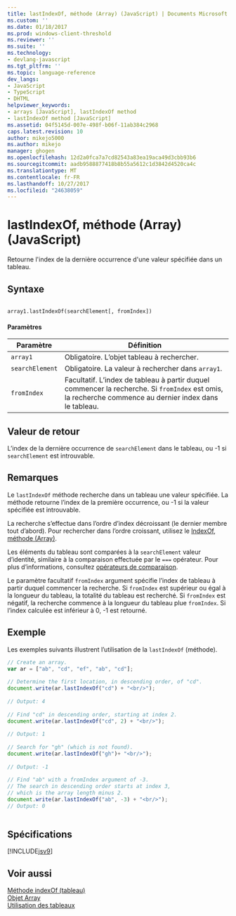 ```yaml
---
title: lastIndexOf, méthode (Array) (JavaScript) | Documents Microsoft
ms.custom: ''
ms.date: 01/18/2017
ms.prod: windows-client-threshold
ms.reviewer: ''
ms.suite: ''
ms.technology:
- devlang-javascript
ms.tgt_pltfrm: ''
ms.topic: language-reference
dev_langs:
- JavaScript
- TypeScript
- DHTML
helpviewer_keywords:
- arrays [JavaScript], lastIndexOf method
- lastIndexOf method [JavaScript]
ms.assetid: 04f5145d-007e-498f-b06f-11ab384c2968
caps.latest.revision: 10
author: mikejo5000
ms.author: mikejo
manager: ghogen
ms.openlocfilehash: 12d2a0fca7a7cd82543a83ea19aca49d3cbb93b6
ms.sourcegitcommit: aadb9588877418b8b55a5612c1d3842d4520ca4c
ms.translationtype: MT
ms.contentlocale: fr-FR
ms.lasthandoff: 10/27/2017
ms.locfileid: "24638059"
---
```

# <a name="lastindexof-method-array-javascript"></a>lastIndexOf, méthode (Array) (JavaScript)
Retourne l'index de la dernière occurrence d'une valeur spécifiée dans un tableau.  
  
## <a name="syntax"></a>Syntaxe  
  
```  
  
array1.lastIndexOf(searchElement[, fromIndex])  
```  
  
#### <a name="parameters"></a>Paramètres  
  
|Paramètre|Définition|  
|---------------|----------------|  
|`array1`|Obligatoire. L’objet tableau à rechercher.|  
|`searchElement`|Obligatoire. La valeur à rechercher dans `array1`.|  
|`fromIndex`|Facultatif. L’index de tableau à partir duquel commencer la recherche. Si `fromIndex` est omis, la recherche commence au dernier index dans le tableau.|  
  
## <a name="return-value"></a>Valeur de retour  
 L’index de la dernière occurrence de `searchElement` dans le tableau, ou -1 si `searchElement` est introuvable.  
  
## <a name="remarks"></a>Remarques  
 Le `lastIndexOf` méthode recherche dans un tableau une valeur spécifiée. La méthode retourne l’index de la première occurrence, ou -1 si la valeur spécifiée est introuvable.  
  
 La recherche s’effectue dans l’ordre d’index décroissant (le dernier membre tout d’abord). Pour rechercher dans l’ordre croissant, utilisez le [IndexOf, méthode (Array)](../../javascript/reference/indexof-method-array-javascript.md).  
  
 Les éléments du tableau sont comparées à la `searchElement` valeur d’identité, similaire à la comparaison effectuée par le `===` opérateur. Pour plus d’informations, consultez [opérateurs de comparaison](../../javascript/reference/comparison-operators-javascript.md).  
  
 Le paramètre facultatif `fromIndex` argument spécifie l’index de tableau à partir duquel commencer la recherche. Si `fromIndex` est supérieur ou égal à la longueur du tableau, la totalité du tableau est recherché. Si `fromIndex` est négatif, la recherche commence à la longueur du tableau plue `fromIndex`. Si l’index calculée est inférieur à 0, -1 est retourné.  
  
## <a name="example"></a>Exemple  
 Les exemples suivants illustrent l’utilisation de la `lastIndexOf` (méthode).  
  
```JavaScript  
// Create an array.  
var ar = ["ab", "cd", "ef", "ab", "cd"];  
  
// Determine the first location, in descending order, of "cd".  
document.write(ar.lastIndexOf("cd") + "<br/>");  
  
// Output: 4  
  
// Find "cd" in descending order, starting at index 2.  
document.write(ar.lastIndexOf("cd", 2) + "<br/>");  
  
// Output: 1  
  
// Search for "gh" (which is not found).  
document.write(ar.lastIndexOf("gh")+ "<br/>");  
  
// Output: -1  
  
// Find "ab" with a fromIndex argument of -3.  
// The search in descending order starts at index 3,  
// which is the array length minus 2.  
document.write(ar.lastIndexOf("ab", -3) + "<br/>");  
// Output: 0  
  
```  
  
## <a name="requirements"></a>Spécifications  
 [!INCLUDE[jsv9](../../javascript/includes/jsv9-md.md)]  
  
## <a name="see-also"></a>Voir aussi  
 [Méthode indexOf (tableau)](../../javascript/reference/indexof-method-array-javascript.md)   
 [Objet Array](../../javascript/reference/array-object-javascript.md)   
 [Utilisation des tableaux](../../javascript/advanced/using-arrays-javascript.md)